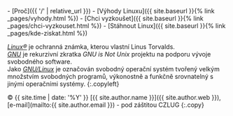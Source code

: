 <div id="footer" markdown="1">
- [Proč]({{ '/' | relative_url }})
- [Výhody Linuxu]({{ site.baseurl }}{% link _pages/vyhody.html %})
- [Chci vyzkoušet]({{ site.baseurl }}{% link _pages/chci-vyzkouset.html %})
- [Stáhnout Linux]({{ site.baseurl }}{% link _pages/kde-ziskat.html %})


*[Linux&reg;](https://www.linuxmark.org/)* je ochranná známka, kterou vlastní Linus Torvalds.<br>
*[GNU](https://gnu.cz/)* je rekurzivní zkratka *GNU is Not Unix* projektu na podporu vývoje svobodného software.<br />
Jako *[GNU/Linux](https://cs.wikipedia.org/wiki/Linux)* je označován svobodný operační systém tvořený velkým množstvím svobodných programů, výkonostně a funkčně srovnatelný s jinými operačními systémy.
{:.copyleft}

&copy; {{ site.time | date: '%Y' }} [{{ site.author.name }}]({{ site.author.web }}), [e-mail](mailto:{{ site.author.email }}) - pod záštitou CZLUG
{:.copy}
</div>

<!-- Google Code for PAGEVIEW Conversion Page -->
<script language="JavaScript" type="text/javascript">
<!--
var google_conversion_id = 1069089218;
var google_conversion_language = "cs";
var google_conversion_format = "1";
var google_conversion_color = "FFFFFF";
if (1) {
  var google_conversion_value = 1;
}
var google_conversion_label = "PAGEVIEW";
//-->
</script>
<script language="JavaScript" src="https://www.googleadservices.com/pagead/conversion.js"></script>
<noscript><img height=1 width=1 border=0 src="https://www.googleadservices.com/pagead/conversion/1069089218/?value=1&label=PAGEVIEW&script=0"></noscript>
<script src="https://www.google-analytics.com/urchin.js" type="text/javascript"></script>
<script type="text/javascript">
_uacct = "{{ site.google_analytics }}";
urchinTracker();
</script>
